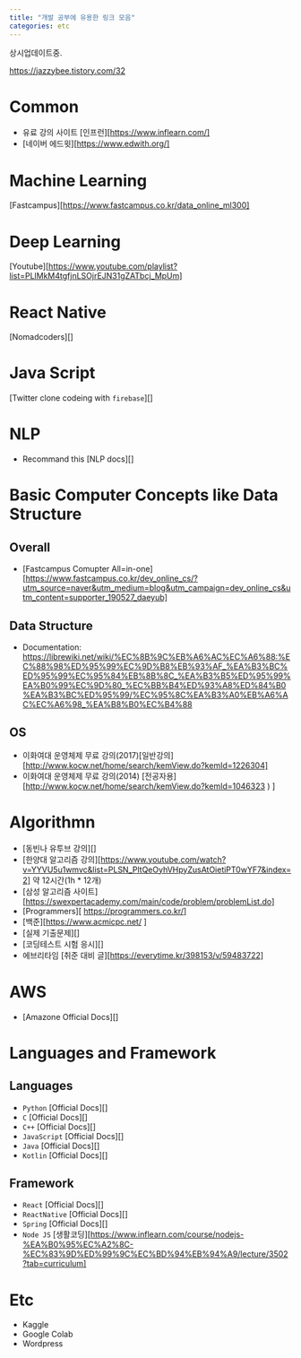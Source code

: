 ```yaml
---
title: "개발 공부에 유용한 링크 모음"
categories: etc
---
```


상시업데이트중.

https://jazzybee.tistory.com/32
# Common
 - 유료 강의 사이트 [인프런][https://www.inflearn.com/]
 - [네이버 에드윗][https://www.edwith.org/]

# Machine Learning
[Fastcampus][https://www.fastcampus.co.kr/data_online_ml300]
# Deep Learning
[Youtube][https://www.youtube.com/playlist?list=PLlMkM4tgfjnLSOjrEJN31gZATbcj_MpUm]

# React Native
[Nomadcoders][]

# Java Script
[Twitter clone codeing with `firebase`][]

# NLP
 - Recommand this [NLP docs][]

# Basic Computer Concepts like Data Structure
 ## Overall
 - [Fastcampus Comupter All=in-one][https://www.fastcampus.co.kr/dev_online_cs/?utm_source=naver&utm_medium=blog&utm_campaign=dev_online_cs&utm_content=supporter_190527_daeyub] 
 ## Data Structure
 - Documentation: https://librewiki.net/wiki/%EC%8B%9C%EB%A6%AC%EC%A6%88:%EC%88%98%ED%95%99%EC%9D%B8%EB%93%AF_%EA%B3%BC%ED%95%99%EC%95%84%EB%8B%8C_%EA%B3%B5%ED%95%99%EA%B0%99%EC%9D%80_%EC%BB%B4%ED%93%A8%ED%84%B0%EA%B3%BC%ED%95%99/%EC%95%8C%EA%B3%A0%EB%A6%AC%EC%A6%98_%EA%B8%B0%EC%B4%88
 ## OS
 - 이화여대 운영체제 무료 강의(2017)[일반강의][http://www.kocw.net/home/search/kemView.do?kemId=1226304]
 - 이화여대 운영체제 무료 강의(2014) [전공자용][http://www.kocw.net/home/search/kemView.do?kemId=1046323 )
]

# Algorithmn
 - [동빈나 유투브 강의][]
 - [한양대 알고리즘 강의][https://www.youtube.com/watch?v=YYVU5u1wmvc&list=PLSN_PltQeOyhVHpyZusAtOietiPT0wYF7&index=2] 약 12시간(1h * 12개)
 - [삼성 알고리즘 사이트][https://swexpertacademy.com/main/code/problem/problemList.do]
 - [Programmers][ https://programmers.co.kr/]
 - [백준][https://www.acmicpc.net/ ]
 - [실제 기출문제][]
 - [코딩테스트 시험 응시][]
 - 에브리타임 [취준 대비 글][https://everytime.kr/398153/v/59483722]

# AWS
 - [Amazone Official Docs][]

# Languages and Framework
 ## Languages
 - `Python` [Official Docs][]
 - `C` [Official Docs][]
 - `C++` [Official Docs][]
 - `JavaScript` [Official Docs][]
 - `Java` [Official Docs][]
 - `Kotlin` [Official Docs][]
 ## Framework
 - `React` [Official Docs][]
 - `ReactNative` [Official Docs][]
 - `Spring` [Official Docs][]
 - `Node JS` [생활코딩][https://www.inflearn.com/course/nodejs-%EA%B0%95%EC%A2%8C-%EC%83%9D%ED%99%9C%EC%BD%94%EB%94%A9/lecture/3502?tab=curriculum]

# Etc
 - Kaggle
 - Google Colab
 - Wordpress